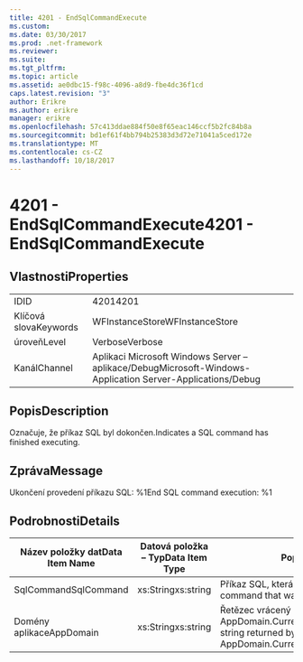 ```yaml
---
title: 4201 - EndSqlCommandExecute
ms.custom: 
ms.date: 03/30/2017
ms.prod: .net-framework
ms.reviewer: 
ms.suite: 
ms.tgt_pltfrm: 
ms.topic: article
ms.assetid: ae0dbc15-f98c-4096-a8d9-fbe4dc36f1cd
caps.latest.revision: "3"
author: Erikre
ms.author: erikre
manager: erikre
ms.openlocfilehash: 57c413ddae884f50e8f65eac146ccf5b2fc84b8a
ms.sourcegitcommit: bd1ef61f4bb794b25383d3d72e71041a5ced172e
ms.translationtype: MT
ms.contentlocale: cs-CZ
ms.lasthandoff: 10/18/2017
---
```

# <a name="4201---endsqlcommandexecute"></a><span data-ttu-id="cb2d4-102">4201 - EndSqlCommandExecute</span><span class="sxs-lookup"><span data-stu-id="cb2d4-102">4201 - EndSqlCommandExecute</span></span>
## <a name="properties"></a><span data-ttu-id="cb2d4-103">Vlastnosti</span><span class="sxs-lookup"><span data-stu-id="cb2d4-103">Properties</span></span>  
  
|||  
|-|-|  
|<span data-ttu-id="cb2d4-104">ID</span><span class="sxs-lookup"><span data-stu-id="cb2d4-104">ID</span></span>|<span data-ttu-id="cb2d4-105">4201</span><span class="sxs-lookup"><span data-stu-id="cb2d4-105">4201</span></span>|  
|<span data-ttu-id="cb2d4-106">Klíčová slova</span><span class="sxs-lookup"><span data-stu-id="cb2d4-106">Keywords</span></span>|<span data-ttu-id="cb2d4-107">WFInstanceStore</span><span class="sxs-lookup"><span data-stu-id="cb2d4-107">WFInstanceStore</span></span>|  
|<span data-ttu-id="cb2d4-108">úroveň</span><span class="sxs-lookup"><span data-stu-id="cb2d4-108">Level</span></span>|<span data-ttu-id="cb2d4-109">Verbose</span><span class="sxs-lookup"><span data-stu-id="cb2d4-109">Verbose</span></span>|  
|<span data-ttu-id="cb2d4-110">Kanál</span><span class="sxs-lookup"><span data-stu-id="cb2d4-110">Channel</span></span>|<span data-ttu-id="cb2d4-111">Aplikaci Microsoft Windows Server – aplikace/Debug</span><span class="sxs-lookup"><span data-stu-id="cb2d4-111">Microsoft-Windows-Application Server-Applications/Debug</span></span>|  
  
## <a name="description"></a><span data-ttu-id="cb2d4-112">Popis</span><span class="sxs-lookup"><span data-stu-id="cb2d4-112">Description</span></span>  
 <span data-ttu-id="cb2d4-113">Označuje, že příkaz SQL byl dokončen.</span><span class="sxs-lookup"><span data-stu-id="cb2d4-113">Indicates a SQL command has finished executing.</span></span>  
  
## <a name="message"></a><span data-ttu-id="cb2d4-114">Zpráva</span><span class="sxs-lookup"><span data-stu-id="cb2d4-114">Message</span></span>  
 <span data-ttu-id="cb2d4-115">Ukončení provedení příkazu SQL: %1</span><span class="sxs-lookup"><span data-stu-id="cb2d4-115">End SQL command execution: %1</span></span>  
  
## <a name="details"></a><span data-ttu-id="cb2d4-116">Podrobnosti</span><span class="sxs-lookup"><span data-stu-id="cb2d4-116">Details</span></span>  
  
|<span data-ttu-id="cb2d4-117">Název položky dat</span><span class="sxs-lookup"><span data-stu-id="cb2d4-117">Data Item Name</span></span>|<span data-ttu-id="cb2d4-118">Datová položka – Typ</span><span class="sxs-lookup"><span data-stu-id="cb2d4-118">Data Item Type</span></span>|<span data-ttu-id="cb2d4-119">Popis</span><span class="sxs-lookup"><span data-stu-id="cb2d4-119">Description</span></span>|  
|--------------------|--------------------|-----------------|  
|<span data-ttu-id="cb2d4-120">SqlCommand</span><span class="sxs-lookup"><span data-stu-id="cb2d4-120">SqlCommand</span></span>|<span data-ttu-id="cb2d4-121">xs:String</span><span class="sxs-lookup"><span data-stu-id="cb2d4-121">xs:string</span></span>|<span data-ttu-id="cb2d4-122">Příkaz SQL, která byla spuštěna.</span><span class="sxs-lookup"><span data-stu-id="cb2d4-122">The SQL command that was executed.</span></span>|  
|<span data-ttu-id="cb2d4-123">Domény aplikace</span><span class="sxs-lookup"><span data-stu-id="cb2d4-123">AppDomain</span></span>|<span data-ttu-id="cb2d4-124">xs:String</span><span class="sxs-lookup"><span data-stu-id="cb2d4-124">xs:string</span></span>|<span data-ttu-id="cb2d4-125">Řetězec vrácený AppDomain.CurrentDomain.FriendlyName.</span><span class="sxs-lookup"><span data-stu-id="cb2d4-125">The string returned by AppDomain.CurrentDomain.FriendlyName.</span></span>|

